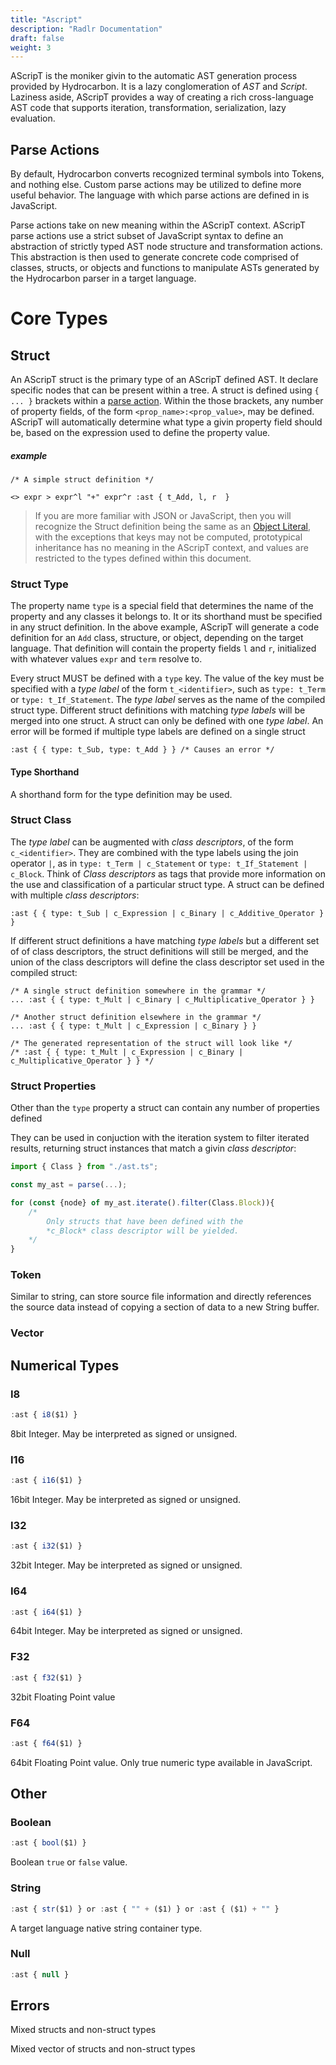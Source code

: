 ```yaml
---
title: "Ascript"
description: "Radlr Documentation"
draft: false
weight: 3
---
```




AScripT is the moniker givin to the automatic AST generation process provided by Hydrocarbon. It is
a lazy conglomeration of *AST* and *Script*. Laziness aside, AScripT provides a way of creating a rich cross-language AST
code that supports iteration, transformation, serialization, lazy evaluation. 



## Parse Actions
By default, Hydrocarbon converts recognized terminal symbols into Tokens, and nothing else. Custom parse actions may be utilized to 
define more useful behavior. The language with which parse actions are defined in is JavaScript.

Parse actions take on new meaning within the AScripT context. AScripT parse actions use a strict subset of JavaScript syntax to define an abstraction of strictly typed AST node structure and transformation actions. This abstraction is then used to generate concrete code comprised of classes, structs, or objects and functions to manipulate ASTs generated by the Hydrocarbon parser in a target language. 

# Core Types

## Struct

An AScripT struct is the primary type of an AScripT defined AST. It declare specific nodes that can be present within a tree. A struct 
is defined using `{ ... }` brackets within a [parse action](./api.parse_action.index.md). Within the those brackets, any number of property fields, of the form `<prop_name>:<prop_value>`, may be defined. AScripT will automatically determine what type a givin property field should be, based on the expression used to define the 
property value.

##### example

```radlr { lab=true }
/* A simple struct definition */ 

<> expr > expr^l "+" expr^r :ast { t_Add, l, r  }

```

> If you are more familiar with JSON or JavaScript, then you will recognize the Struct definition being the same as an [Object Literal](https://developer.mozilla.org/en-US/docs/Web/JavaScript/Guide/Grammar_and_types#object_literals), with
> the exceptions that keys may not be computed, prototypical inheritance has no meaning in the AScripT context, and values are restricted to the types defined within this document. 

### Struct Type

The property name `type` is a special field that determines the name of the property and any classes it belongs to. It
or its shorthand must be specified in any struct definition. In the above example, AScripT will generate a code definition for an `Add` class, structure, or object,
depending on the target language. That definition will contain the property fields `l` and `r`, initialized with whatever values `expr` and `term` resolve to. 

Every struct MUST be defined with a `type` key. The value of the key must be specified with a *type label* of the form `t_<identifier>`, such as
`type: t_Term` or `type: t_If_Statement`. The *type label* serves as the name of the compiled struct type. Different struct definitions with matching *type labels* will be merged into one struct. A struct can only be defined with one *type label*. An error will be formed if  multiple type labels are defined on a single struct 
```
:ast { { type: t_Sub, type: t_Add } } /* Causes an error */
```

#### Type Shorthand

A shorthand form for the type definition may be used.


### Struct Class
The *type label* can be augmented with *class descriptors*, of the form `c_<identifier>`. They are combined with the type labels using the join operator `|`, as in `type: t_Term | c_Statement` or `type: t_If_Statement | c_Block`. Think of *Class descriptors* as tags that provide more information on the use and 
classification of a particular struct type. A struct can be defined with multiple *class descriptors*:
```
:ast { { type: t_Sub | c_Expression | c_Binary | c_Additive_Operator } }
```

If different struct definitions a have matching *type labels* but a different set of of class descriptors, the struct definitions will still be merged, and 
the union of the class descriptors will define the class descriptor set used in the compiled struct:

```
/* A single struct definition somewhere in the grammar */
... :ast { { type: t_Mult | c_Binary | c_Multiplicative_Operator } } 

/* Another struct definition elsewhere in the grammar */
... :ast { { type: t_Mult | c_Expression | c_Binary } } 

/* The generated representation of the struct will look like */
/* :ast { { type: t_Mult | c_Expression | c_Binary | c_Multiplicative_Operator } } */

```

### Struct Properties

Other than the `type` property a struct can contain any number of properties defined 




They can be used in conjuction with the iteration system to filter iterated results, returning struct instances that
match a givin *class descriptor*:

```typescript
import { Class } from "./ast.ts";

const my_ast = parse(...);

for (const {node} of my_ast.iterate().filter(Class.Block)){
    /* 
        Only structs that have been defined with the 
        *c_Block* class descriptor will be yielded.
    */
}
```
### Token

Similar to string, can store source file information and 
directly references the source data instead of copying a section of
data to a new String buffer.

### Vector


## Numerical Types

### I8

```Javascript
:ast { i8($1) }
```

8bit Integer. May be interpreted as signed or unsigned. 

### I16

```Javascript
:ast { i16($1) }
```

16bit Integer. May be interpreted as signed or unsigned. 

### I32

```Javascript
:ast { i32($1) }
```

32bit Integer. May be interpreted as signed or unsigned. 

### I64

```Javascript
:ast { i64($1) }
```

64bit Integer. May be interpreted as signed or unsigned. 

### F32
```Javascript
:ast { f32($1) }
```

32bit Floating Point value

### F64
```Javascript
:ast { f64($1) }
```

64bit Floating Point value. Only true numeric type available in JavaScript.

## Other

### Boolean
```Javascript
:ast { bool($1) }
```

Boolean `true` or `false` value.

### String
```Javascript
:ast { str($1) } or :ast { "" + ($1) } or :ast { ($1) + "" }
```

A target language native string container type. 



### Null

```Javascript
:ast { null }
```




## Errors

Mixed structs and non-struct types

Mixed vector of structs and non-struct types

